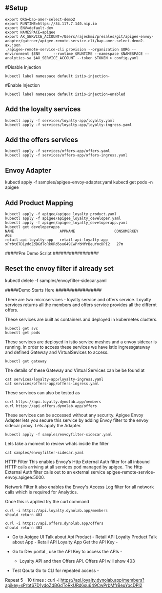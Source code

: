 
#Setup
-----------

```
export ORG=bap-amer-select-demo2
export RUNTIME=https://34.117.7.140.nip.io
export ENV=default-dev
export NAMESPACE=apigee
export AX_SERVICE_ACCOUNT=/Users/rajeshmi/presales/git/apigee-envoy-adapter/gatrner/apigee-remote-service-cli/bap-amer-select-demo2-ax.json
./apigee-remote-service-cli provision --organization $ORG --environment $ENV      --runtime $RUNTIME --namespace $NAMESPACE --analytics-sa $AX_SERVICE_ACCOUNT --token $TOKEN > config.yaml
```

#Disable Injection
```
kubectl label namespace default istio-injection-
```
#Enable Injection
```
kubectl label namespace default istio-injection=enabled
```

## Add the loyalty services
```
kubectl apply -f services/loyalty-app/loyalty.yaml
kubectl apply -f services/loyalty-app/loyalty-ingress.yaml
```
## Add the offers services
```
kubectl apply -f services/offers-app/offers.yaml
kubectl apply -f services/offers-app/offers-ingress.yaml
```

## Envoy Adapter
kubectl apply -f samples/apigee-envoy-adapter.yaml
kubectl get pods -n apigee

## Add Product Mapping
```
kubectl apply -f apigee/apigee_loyalty_product.yaml
kubectl apply -f apigee/apigee_loyalty_developer.yaml
kubectl apply -f apigee/apigee_loyalty_developerapp.yaml
kubectl get developerapps
NAME                     APPNAME                  CONSUMERKEY                                        AGE
retail-api-loyalty-app   retail-api-loyalty-app   xPrbt67D1ydoZdBGdToRkURd6su649CwPrbMfrBeuYocDPI2   27m

```



#####Pre Demo Script #################
## Reset the envoy filter if already set 
kubectl delete -f samples/envoyfilter-sidecar.yaml

#####Demo Starts Here #################

There are two microservices - loyalty service and offers service. Loyalty services returns all the members and offers service provides all the differnt offers.

These services are built as containers and deployed in kubernetes clusters.
```
kubectl get svc
kubectl get pods
```

These services are deployed in istio service meshes and a envoy sidecar is running. In order to access these services we have istio ingressgateway and defined Gateway and VirtualSevices to access.

```
kubectl get gateway
```

The details of these Gateway and Virtual Services can be be found at 
```
cat services/loyalty-app/loyalty-ingress.yaml
cat services/offers-app/offers-ingress.yaml
```

These services can also be tested as 

```
curl https://api.loyalty.dynolab.app/members
curl https://api.offers.dynolab.app/offers
```

These services can be accessed without any security. Apigee Envoy Adapter lets you secure this service by adding Envoy filter to the envoy sidecar proxy.  Lets apply the Adapter.
```
kubectl apply -f samples/envoyfilter-sidecar.yaml
```

Lets take a moment to review whats inside the filter
```
cat samples/envoyfilter-sidecar.yaml
```

HTTP Filter
This enables Envoy’s Http External Auth filter for all inbound HTTP calls arriving at all services pod managed by apigee.  The Http External Auth filter calls out to an external service apigee-remote-service-envoy.apigee:5000.

Network Filter
It also enables the Envoy's Access Log filter for all network calls which is required for Analytics.

Once this is applied try the curl command 

```
curl -i https://api.loyalty.dynolab.app/members  
should return 403
```

```
curl -i https://api.offers.dynolab.app/offers  
should return 403
```

- Go to Apigee UI 
     Talk about Api Product - Retail API Loyalty Product
     Talk about App -   Retail API Loyalty App
     Get the API Key - 

- Go to Dev portal , use the API Key to access the APIs -
    - Loyalty API and then Offers API.  Offers API will show 403

-  Test Qouta 
Go to CLI for repeated access - 

Repeat 5 - 10 times :
curl -i https://api.loyalty.dynolab.app/members?apikey=xPrbt67D1ydoZdBGdToRkURd6su649CwPrbMfrBeuYocDPI2

